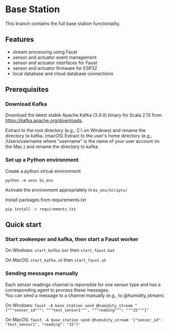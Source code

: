 # Base Station

This branch contains the full base station functionality.

## Features

- stream processing using Faust
- sensor and actuator event management
- sensor and actuator interfaces for Faust
- sensor and actuator firmware for ESP32
- local database and cloud database connections

## Prerequisites
### Download Kafka
Download the latest stable Apache Kafka (3.4.0) binary for Scala 2.13 from https://kafka.apache.org/downloads.

Extract to the root directory (e.g., C:\ on Windows) and rename the directory to kafka.
(macOS) Extract to the user's home directory (e.g., /Users/username where "username" is the name of your user account on the Mac.) and rename the directory to kafka.


### Set up a Python environment
Create a python virtual environment
```
python -m venv bs_env
```

Activate the environment appropriately in `bs_env/Scripts/`

Install packages from requirements.txt
```
pip install -r requirements.txt
```

## Quick start

### Start zookeeper and kafka, then start a Faust worker
On Windows: `start_kafka.bat` then `start_faust.bat`

On MacOS: `start_kafka.sh` then `start_faust.sh`

### Sending messages manually
Each sensor readings channel is reponsible for one sensor type and has a corresponding agent to process these messages.  
You can send a message to a channel manually (e.g., to @humidity_stream).

On Windows: `faust -A base_station send @humidity_stream "{"""sensor_id""": """test_sensor1""", """reading""": """15"""}"`

On MacOS: `faust -A base_station send @humidity_stream '{"sensor_id": "test_sensor1", "reading": "15"}'`
